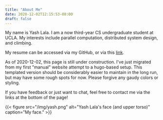 ```yaml
---
title: "About Me"
date: 2020-12-02T12:15:53-08:00
draft: false
---
```


My name is Yash Lala. 
I am a now third-year CS undergraduate student at UCLA.
My interests include parallel computation, distributed system design,
and climbing. 

My resume can be accessed via my GitHub, or via this 
[link](https://github.com/yashlala/resume/blob/master/resume.pdf).

As of 2020-12-02, this page is still under construction. 
I've just migrated from my first "manual" website attempt to a hugo-based
setup. This templated version should be considerably easier to maintain in the
long run, but may have some rough spots for now. Please forgive any gaudy
colors or styling. 

If you have feedback or just want to chat, feel free to contact me via the
links at the bottom of the page!

{{< figure src="/img/yash.png" 
alt="Yash Lala's face (and upper torso)" 
caption="My face." >}}
